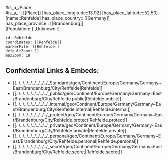 ﻿---
location: [52.53,13.92] 
mapzoom: [7,12] 
mapmarker: city 
type: City
tags:
- geo/City


SpocWebEntityId: 33679
isDeleted: false
confidential: public

---
#is_a_/Place  
#is_a_ :: [[Place]] 
[has_place_longitude::13.92] 
[has_place_latitude::52.53] 
[name::Rehfelde] 
has_place_country:: [[Germany]]  
has_place_province:: [[Brandenburg]]  
[Population::] 
[Unknown::] 


```leaflet
id: Rehfelde
coordinates: [[Rehfelde]] 
markerFile: [[Rehfelde]] 
defaultZoom: 11 
maxZoom: 18
```


## Confidential Links & Embeds: 
- [[../../../../../../../../_Standards/geo/Continent/Europe/Germany/Germany~East/Brandenburg/City/Rehfelde|Rehfelde]] 
- [[../../../../../../../../_public/geo/Continent/Europe/Germany/Germany~East/Brandenburg/City/Rehfelde.public|Rehfelde.public]] 
- [[../../../../../../../../_internal/geo/Continent/Europe/Germany/Germany~East/Brandenburg/City/Rehfelde.internal|Rehfelde.internal]] 
- [[../../../../../../../../_protect/geo/Continent/Europe/Germany/Germany~East/Brandenburg/City/Rehfelde.protect|Rehfelde.protect]] 
- [[../../../../../../../../_private/geo/Continent/Europe/Germany/Germany~East/Brandenburg/City/Rehfelde.private|Rehfelde.private]] 
- [[../../../../../../../../_personal/geo/Continent/Europe/Germany/Germany~East/Brandenburg/City/Rehfelde.personal|Rehfelde.personal]] 
- [[../../../../../../../../_secret/geo/Continent/Europe/Germany/Germany~East/Brandenburg/City/Rehfelde.secret|Rehfelde.secret]] 

